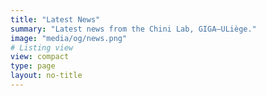 ```yaml
---
title: "Latest News"
summary: "Latest news from the Chini Lab, GIGA–ULiège."
image: "media/og/news.png"
# Listing view
view: compact
type: page 
layout: no-title
---
```

